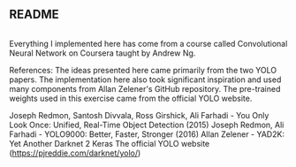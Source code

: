 ## README

<img src=" ">



Everything I implemented here has come from a course called Convolutional Neural Network on Coursera taught by Andrew Ng. 

References: The ideas presented here came primarily from the two YOLO papers. The implementation here also took significant inspiration and used many components from Allan Zelener's GitHub repository. The pre-trained weights used in this exercise came from the official YOLO website.

Joseph Redmon, Santosh Divvala, Ross Girshick, Ali Farhadi - You Only Look Once: Unified, Real-Time Object Detection (2015)
Joseph Redmon, Ali Farhadi - YOLO9000: Better, Faster, Stronger (2016)
Allan Zelener - YAD2K: Yet Another Darknet 2 Keras
The official YOLO website (https://pjreddie.com/darknet/yolo/)
